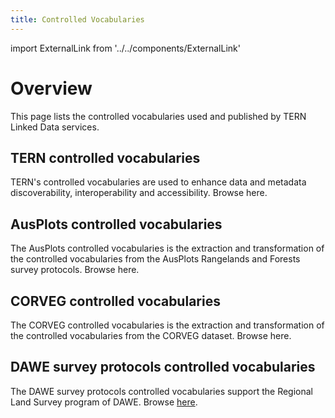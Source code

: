 ```yaml
---
title: Controlled Vocabularies
---
```


import ExternalLink from '../../components/ExternalLink'

# Overview

This page lists the controlled vocabularies used and published by TERN Linked Data services.

## TERN controlled vocabularies

TERN's controlled vocabularies are used to enhance data and metadata discoverability, interoperability and accessibility. Browse <ExternalLink href="https://linkeddata.tern.org.au/viewer/tern">here</ExternalLink>.

## AusPlots controlled vocabularies

The AusPlots controlled vocabularies is the extraction and transformation of the controlled vocabularies from the AusPlots Rangelands and Forests survey protocols. Browse <ExternalLink href="https://linkeddata.tern.org.au/viewer/ausplots">here</ExternalLink>.

## CORVEG controlled vocabularies

The CORVEG controlled vocabularies is the extraction and transformation of the controlled vocabularies from the CORVEG dataset. Browse <ExternalLink href="https://linkeddata.tern.org.au/viewer/corveg">here</ExternalLink>.

## DAWE survey protocols controlled vocabularies

The DAWE survey protocols controlled vocabularies support the Regional Land Survey program of DAWE. Browse [here](/viewers/dawe-vocabs).
